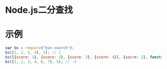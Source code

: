 # Node.js二分查找

# 示例
```javascript
var bs = require("bin-search");
bs([1, 2, 3, 4], 2); // 1
bs([{score: 1}, {score: 2}, {score: 3}, {score: 4}], {socre: 2}, function(a, b) {return a.score - b.score;}); // 1
bs([1, 2, 3, 4, 6, 7], 5); // -5

```